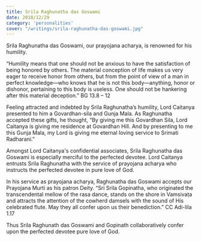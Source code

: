 ```yaml
---
title: Srila Raghunatha das Goswami
date: 2018/12/29
category: 'personalities'
cover: "/writings/srila-raghunatha-das-goswami.jpg"
---
```


Srila Raghunatha das Goswami, our prayojana acharya, is renowned for his humility.

“Humility means that one should not be anxious to have the satisfaction of being honored by others. The material conception of life makes us very eager to receive honor from others, but from the point of view of a man in perfect knowledge—who knows that he is not this body—anything, honor or dishonor, pertaining to this body is useless. One should not be hankering after this material deception.” BG 13.8 – 12

Feeling attracted and indebted by Srila Raghunatha’s humility, Lord Caitanya presented to him a Govardhan-sila and Gunja Mala. As Raghunatha accepted these gifts, he thought, “By giving me this Govardhan Sila, Lord Caitanya is giving me residence at Govardhan Hill. And by presenting to me this Gunja Mala, my Lord is giving me eternal loving service to Srimati Radharani.”

Amongst Lord Caitanya's confidential associates, Srila Raghunatha das Goswami is especially merciful to the perfected devotee. Lord Caitanya entrusts Srila Raghunatha with the service of prayojana acharya who instructs the perfected devotee in pure love of God.

In his service as prayojana acharya, Raghunatha das Goswami accepts our Prayojana Murti as his patron Deity. “Sri Srila Gopinatha, who originated the transcendental mellow of the rasa dance, stands on the shore in Vamsivaṭa and attracts the attention of the cowherd damsels with the sound of His celebrated flute. May they all confer upon us their benediction.” CC Adi-lila 1.17

Thus Srila Raghunath das Goswami and Gopinath collaboratively confer upon the perfected devotee pure love of God.
